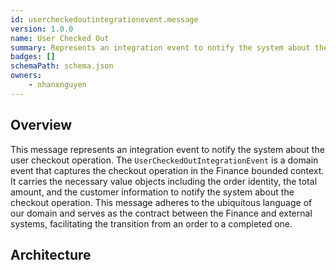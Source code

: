 ```yaml
---
id: usercheckedoutintegrationevent.message
version: 1.0.0
name: User Checked Out
summary: Represents an integration event to notify the system about the user checkout operation
badges: []
schemaPath: schema.json
owners:
	- nhanxnguyen
---
```


## Overview

This message represents an integration event to notify the system about the user checkout operation. The `UserCheckedOutIntegrationEvent` is a domain event that captures the checkout operation in the Finance bounded context. It carries the necessary value objects including the order identity, the total amount, and the customer information to notify the system about the checkout operation. This message adheres to the ubiquitous language of our domain and serves as the contract between the Finance and external systems, facilitating the transition from an order to a completed one.

## Architecture

<NodeGraph />
